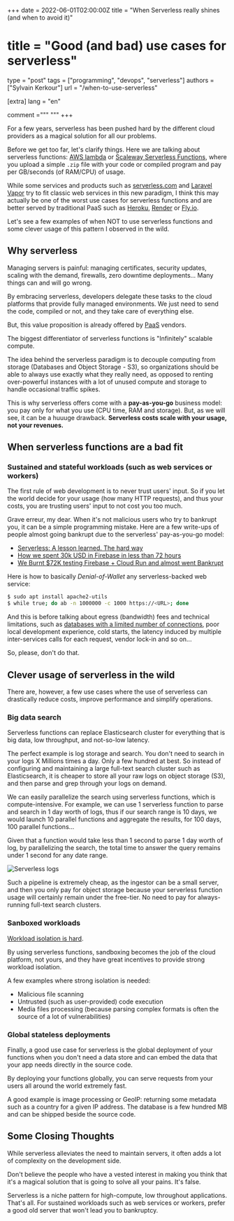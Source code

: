 +++
date = 2022-06-01T02:00:00Z
title = "When Serverless really shines (and when to avoid it)"
# title = "Good (and bad) use cases for serverless"
type = "post"
tags = ["programming", "devops", "serverless"]
authors = ["Sylvain Kerkour"]
url = "/when-to-use-serverless"

[extra]
lang = "en"

comment ="""
"""
+++

<!--
Titles:
- Serverless: Where it shines and when to avoid
- Useful applciation of serverless functions
- When serverless shine
- Good uses cases for serverless
- When to use serverless
-->
For a few years, serverless has been pushed hard by the different cloud providers as a magical solution for all our problems.

Before we get too far, let's clarify things. Here we are talking about serverless functions: [AWS lambda](https://aws.amazon.com/lambda) or [Scaleway Serverless Functions](https://www.scaleway.com/en/serverless-functions), where you upload a simple `.zip` file with your code or compiled program and pay per GB/seconds (of RAM/CPU) of usage.

While some services and products such as [serverless.com](https://www.serverless.com) and [Laravel Vapor](https://vapor.laravel.com) try to fit classic web services in this new paradigm, I think this may actually be one of the worst use cases for serverless functions and are better served by traditional PaaS such as [Heroku](https://www.heroku.com), [Render](https://render.com) or [Fly.io](https://fly.io).

Let's see a few examples of when NOT to use serverless functions and some clever usage of this pattern I observed in the wild.


## Why serverless

Managing servers is painful: managing certificates, security updates, scaling with the demand, firewalls, zero downtime deployments... Many things can and will go wrong.

By embracing serverless, developers delegate these tasks to the cloud platforms that provide fully managed environments. We just need to send the code, compiled or not, and they take care of everything else.

But, this value proposition is already offered by [PaaS](https://en.wikipedia.org/wiki/Platform_as_a_service) vendors.

The biggest differentiator of serverless functions is "Infinitely" scalable compute.

The idea behind the serverless paradigm is to decouple computing from storage (Databases and Object Storage - S3), so organizations should be able to always use exactly what they really need, as opposed to renting over-powerful instances with a lot of unused compute and storage to handle occasional traffic spikes.

This is why serverless offers come with a **pay-as-you-go** business model: you pay only for what you use (CPU time, RAM and storage). But, as we will see, it can be a huuuge drawback. **Serverless costs scale with your usage, not your revenues.**


## When serverless functions are a bad fit


### Sustained and stateful workloads (such as web services or workers)

The first rule of web development is to never trust users' input. So if you let the world decide for your usage (how many HTTP requests), and thus your costs, you are trusting users' input to not cost you too much.


Grave erreur, my dear. When it's not malicious users who try to bankrupt you, it can be a simple programming mistake. Here are a few write-ups of people almost going bankrupt due to the serverless' pay-as-you-go model:
- [Serverless: A lesson learned. The hard way](https://sourcebox.be/serverless-a-lesson-learned-the-hard-way/)
- [How we spent 30k USD in Firebase in less than 72 hours](https://hackernoon.com/how-we-spent-30k-usd-in-firebase-in-less-than-72-hours-307490bd24d)
- [We Burnt $72K testing Firebase + Cloud Run and almost went Bankrupt](https://blog.tomilkieway.com/72k-1/)

Here is how to basically *Denial-of-Wallet* any serverless-backed web service:
```bash
$ sudo apt install apache2-utils
$ while true; do ab -n 1000000 -c 1000 https://<URL>; done
```


And this is before talking about egress (bandwidth) fees and technical limitations, such as [databases with a limited number of connections](https://wiki.postgresql.org/wiki/Number_Of_Database_Connections), poor local development experience, cold starts, the latency induced by multiple inter-services calls for each request, vendor lock-in and so on...


So, please, don't do that.

<!-- find many stories of serverless costing too much -->

<!-- ### Calling many HTTP endpoints for a sinple CRUD app si so sloooowww -->

<!-- ici, parler de la latence de call plusieurs micro-functions -->

<!-- ### Too many serverless functions can DDOS your database -->

<!-- Ici parler des trop nombreuses connections a la DB et du becoins d'utilsier PG pool ou des choses similaire... -->

<!--
### Poor developer experience

While you no longer manage servers, reducing your needs in devops, the productivity of your developers suffer:
- The tooling is often vendor specific
- lack of good debugging tools
- sometimes lack lcoal development tools


resulting


<!-- Ici parler du vendor lockin


That's why I think that serverless functions are a very bad fit for users' facing applications, too many things can go wrong. -->


## Clever usage of serverless in the wild

There are, however, a few use cases where the use of serverless can drastically reduce costs, improve performance and simplify operations.


### Big data search

Serverless functions can replace Elasticsearch cluster for everything that is big data, low throughput, and not-so-low latency.

The perfect example is log storage and search. You don't need to search in your logs X Millions times a day. Only a few hundred at best. So instead of configuring and maintaining a large full-text search cluster such as Elasticsearch, it is cheaper to store all your raw logs on object storage (S3), and then parse and grep through your logs on demand.

We can easily parallelize the search using serverless functions, which is compute-intensive. For example, we can use 1 serverless function to parse and search in 1 day worth of logs, thus if our search range is 10 days, we would launch 10 parallel functions and aggregate the results, for 100 days, 100 parallel functions...

Given that a function would take less than 1 second to parse 1 day worth of log, by parallelizing the search, the total time to answer the query remains under 1 second for any date range.

![Serverless logs](https://kerkour.com/2022/when-to-use-serverless/serverless_logs.jpg)


Such a pipeline is extremely cheap, as the ingestor can be a small server, and then you only pay for object storage because your serverless function usage will certainly remain under the free-tier. No need to pay for always-running full-text search clusters.


### Sanboxed workloads

[Workload isolation is hard](https://fly.io/blog/sandboxing-and-workload-isolation/).

By using serverless functions, sandboxing becomes the job of the cloud platform, not yours, and they have great incentives to provide strong workload isolation.

A few examples where strong isolation is needed:
- Malicious file scanning
- Untrusted (such as user-provided) code execution
- Media files processing (because parsing complex formats is often the source of a lot of vulnerabilities)


### Global stateless deployments

Finally, a good use case for serverless is the global deployment of your functions when you don't need a data store and can embed the data that your app needs directly in the source code.

By deploying your functions globally, you can serve requests from your users all around the world extremely fast.

A good example is image processing or GeoIP: returning some metadata such as a country for a given IP address. The database is a few hundred MB and can be shipped beside the source code.






<!--
### Workers

But, be careful that serverless functions may outscale your downstream services such as a database with [limited sonnections](https://wiki.postgresql.org/wiki/Number_Of_Database_Connections), so you may want to put some concurrency limits. -->


## Some Closing Thoughts

While serverless alleviates the need to maintain servers, it often adds a lot of complexity on the development side.

Don't believe the people who have a vested interest in making you think that it's a magical solution that is going to solve all your pains. It's false.

Serverless is a niche pattern for high-compute, low throughout applications. That's all. For sustained workloads such as web services or workers, prefer a good old server that won't lead you to bankruptcy.
